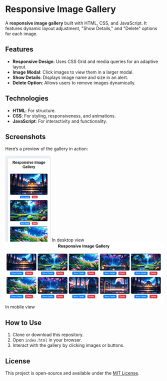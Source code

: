 # Responsive Image Gallery

A **responsive image gallery** built with HTML, CSS, and JavaScript. It features dynamic layout adjustment, "Show Details," and "Delete" options for each image.

## Features
- **Responsive Design**: Uses CSS Grid and media queries for an adaptive layout.
- **Image Modal**: Click images to view them in a larger modal.
- **Show Details**: Displays image name and size in an alert.
- **Delete Option**: Allows users to remove images dynamically.

## Technologies
- **HTML**: For structure.
- **CSS**: For styling, responsiveness, and animations.
- **JavaScript**: For interactivity and functionality.

## Screenshots
Here’s a preview of the gallery in action:

![Gallery Screenshot](screenshots/ss%20(1).png)
In desktop view
![Gallery Screenshot](screenshots/ss%20(2).png)
In mobile view

## How to Use
1. Clone or download this repository.
2. Open `index.html` in your browser.
3. Interact with the gallery by clicking images or buttons.

## License
This project is open-source and available under the [MIT License](LICENSE).

